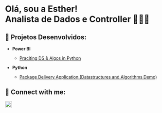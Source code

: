 <h1>Olá, sou a Esther! <br/><a >Analista de Dados</a> e <a >Controller</a> 👩🏽‍💻
<h2>📌 Projetos Desenvolvidos:</h2>

- <b>Power BI</b>
  - [Praciting DS & Algos in Python](https://github.com/joshmadakor1/Algorithms-Practice)
  
- <b>Python</b>
  - [Package Delivery Application (Datastructures and Algorithms Demo)](https://github.com/joshmadakor1/Package-Delivery-Pathfinding-Algorithm)

<h2> 🤳 Connect with me:</h2>


[<img align="left" alt="esthertogashi | LinkedIn" width="22px" src="https://cdn.jsdelivr.net/npm/simple-icons@v3/icons/linkedin.svg" />][linkedin]


[linkedin]: https://linkedin.com/in/esthercsantana


